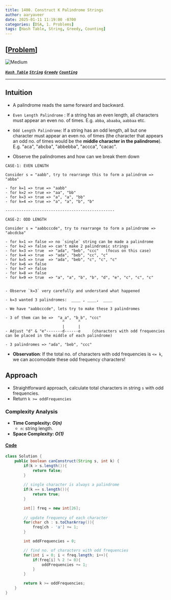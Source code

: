 ```yaml
---
title: 1400. Construct K Palindrome Strings
author: aaryaveer
date: 2025-01-11 11:19:00 -0700
categories: [DSA, 1. Problems]
tags: [Hash Table, String, Greedy, Counting]
---
```


## [[Problem](https://leetcode.com/problems/construct-k-palindrome-strings/description/)]

<!-- ![Easy](https://img.shields.io/badge/Easy-green?style=for-the-badge)  -->
![Medium](https://img.shields.io/badge/Medium-yellow?style=for-the-badge)  
<!-- ![Hard](https://img.shields.io/badge/Hard-red?style=for-the-badge) -->

[**_`Hash Table`_**](https://akr2803.github.io/tags/hash-table/) [**_`String`_**](https://akr2803.github.io/tags/string/) [**_`Greedy`_**](https://akr2803.github.io/tags/greedy/) [**_`Counting`_**](https://akr2803.github.io/tags/counting/)

---

## Intuition

- A palindrome reads the same forward and backward.

- `Even Length Palindrome` : If a string has an even length, all characters must appear an even no. of times. E.g. `abba`, `abaaba`, `aabbaa` etc.

- `Odd Length Palindrome`: If a string has an odd length, all but one character must appear an even no. of times (the character that appears an odd no. of times would be the **middle character in the palindrome**). E.g. "aca", "abcba", "abbebba", "accca", "cacac". 

- Observe the palindromes and how can we break them down

```
CASE-1: EVEN LENGTH

Consider s = "aabb", try to rearrange this to form a palindrom => "abba"

- for k=1 => true => "aabb"
- for k=2 => true => "aa", "bb"
- for k=3 => true => "a", "a", "bb"
- for k=4 => true => "a", "a", "b", "b"

------------------------------------------------

CASE-2: ODD LENGTH

Consider s = "aabbcccde", try to rearrange to form a palindrome => "abcdcba"

- for k=1 => false => no `single` string can be made a palindrome  
- for k=2 => false => can't make 2 palindromic strings
- for k=3 => true  => "ada", "beb", "ccc"   (focus on this case)
- for k=4 => true  => "ada", "beb", "cc", "c"
- for k=5 => true  => "ada", "beb", "c", "c", "c"
- for k=6 => false
- for k=7 => false
- for k=8 => false
- for k=9 => true  => "a", "a", "b", "b", "d", "e", "c", "c", "c"


- Observe `k=3` very carefully and understand what happened

- k=3 wanted 3 palindromes:  ____ , ____,  ____ 

- We have "aabbcccde", lets try to make these 3 palindromes

- 3 of them can be =>  "a_a", "b_b", "ccc"
                         ^      ^
                         |      |
- Adjust "d" & "e"-------d------e     (characters with odd frequencies can be placed in the middle of each palindrome)

- 3 palindromes => "ada", "beb", "ccc"
```

- **Observation**: If the total no. of characters with odd frequencies is `<= k`, we can accomodate these odd frequency characters!

## Approach

- Straightforward approach, calculate total characters in string `s` with odd frequencies.
- Return `k >= oddFrequencies`

### Complexity Analysis
- **Time Complexity: _O(n)_**
    - `n`: string length.
- **Space Complexity: _O(1)_**

#### [Code](https://github.com/AKR-2803/DSA-Declassified/blob/main/POTD-Leetcode/January/code/ConstructKPalindromeStrings.java)

```java
class Solution {
    public boolean canConstruct(String s, int k) {
        if(k > s.length()){
            return false;
        }
        
        // single character is always a palindrome
        if(k == s.length()){
            return true;
        }

        int[] freq = new int[26];
        
        // update frequency of each character
        for(char ch : s.toCharArray()){
            freq[ch - 'a'] += 1;
        }

        int oddFrequencies = 0;

        // find no. of characters with odd frequencies
        for(int i = 0; i < freq.length; i++){
            if(freq[i] % 2 != 0){
                oddFrequencies += 1;
            }
        }

        return k >= oddFrequencies;
    }
}
```